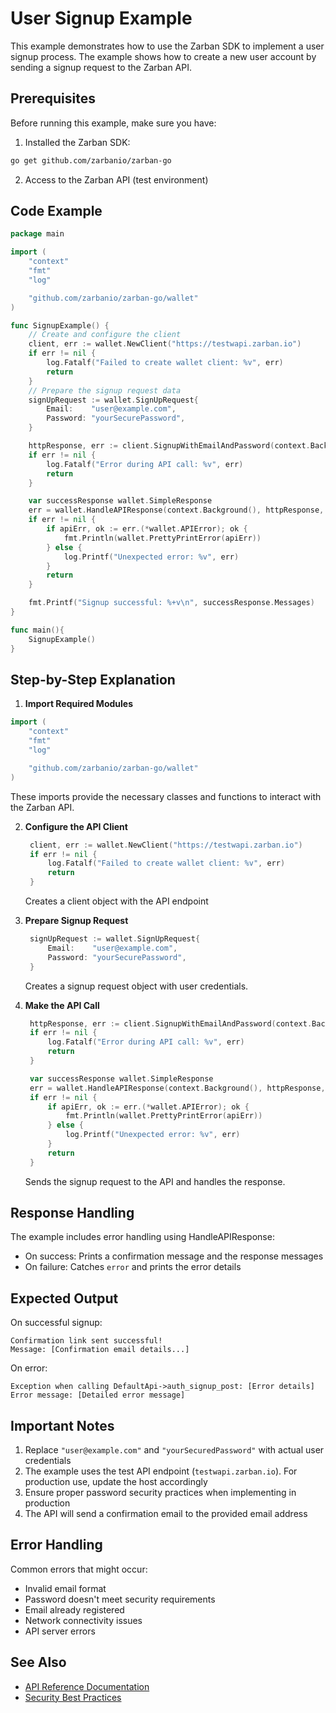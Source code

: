 # User Signup Example

This example demonstrates how to use the Zarban SDK to implement a user signup process. The example shows how to create a new user account by sending a signup request to the Zarban API.

## Prerequisites

Before running this example, make sure you have:

1. Installed the Zarban SDK:

```bash
go get github.com/zarbanio/zarban-go
```

2. Access to the Zarban API (test environment)

## Code Example

```go
package main

import (
	"context"
	"fmt"
	"log"

	"github.com/zarbanio/zarban-go/wallet"
)

func SignupExample() {
	// Create and configure the client
	client, err := wallet.NewClient("https://testwapi.zarban.io")
	if err != nil {
		log.Fatalf("Failed to create wallet client: %v", err)
		return
	}
	// Prepare the signup request data
	signUpRequest := wallet.SignUpRequest{
		Email:    "user@example.com",
		Password: "yourSecurePassword",
	}

	httpResponse, err := client.SignupWithEmailAndPassword(context.Background(), signUpRequest)
	if err != nil {
		log.Fatalf("Error during API call: %v", err)
		return
	}

	var successResponse wallet.SimpleResponse
	err = wallet.HandleAPIResponse(context.Background(), httpResponse, &successResponse)
	if err != nil {
		if apiErr, ok := err.(*wallet.APIError); ok {
			fmt.Println(wallet.PrettyPrintError(apiErr))
		} else {
			log.Printf("Unexpected error: %v", err)
		}
		return
	}

	fmt.Printf("Signup successful: %+v\n", successResponse.Messages)
}

func main(){
    SignupExample()
}
```

## Step-by-Step Explanation

1. **Import Required Modules**

```go
import (
    "context"
    "fmt"
    "log"

    "github.com/zarbanio/zarban-go/wallet"
)
   ```

   These imports provide the necessary classes and functions to interact with the Zarban API.

2. **Configure the API Client**

   ```go
    client, err := wallet.NewClient("https://testwapi.zarban.io")
	if err != nil {
		log.Fatalf("Failed to create wallet client: %v", err)
		return
	}
   ```

   Creates a client object with the API endpoint

3. **Prepare Signup Request**

   ```go
    signUpRequest := wallet.SignUpRequest{
		Email:    "user@example.com",
		Password: "yourSecurePassword",
	}
   ```

   Creates a signup request object with user credentials.

4. **Make the API Call**
   ```go
    httpResponse, err := client.SignupWithEmailAndPassword(context.Background(), signUpRequest)
	if err != nil {
		log.Fatalf("Error during API call: %v", err)
		return
	}

	var successResponse wallet.SimpleResponse
	err = wallet.HandleAPIResponse(context.Background(), httpResponse, &successResponse)
	if err != nil {
		if apiErr, ok := err.(*wallet.APIError); ok {
			fmt.Println(wallet.PrettyPrintError(apiErr))
		} else {
			log.Printf("Unexpected error: %v", err)
		}
		return
	}
   ```
   Sends the signup request to the API and handles the response.

## Response Handling

The example includes error handling using HandleAPIResponse:

- On success: Prints a confirmation message and the response messages
- On failure: Catches `error` and prints the error details

## Expected Output

On successful signup:

```
Confirmation link sent successful!
Message: [Confirmation email details...]
```

On error:

```
Exception when calling DefaultApi->auth_signup_post: [Error details]
Error message: [Detailed error message]
```

## Important Notes

1. Replace `"user@example.com"` and `"yourSecuredPassword"` with actual user credentials
2. The example uses the test API endpoint (`testwapi.zarban.io`). For production use, update the host accordingly
3. Ensure proper password security practices when implementing in production
4. The API will send a confirmation email to the provided email address

## Error Handling

Common errors that might occur:

- Invalid email format
- Password doesn't meet security requirements
- Email already registered
- Network connectivity issues
- API server errors

## See Also

- [API Reference Documentation](../wallet)
- [Security Best Practices](security-best-practices.md)
